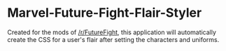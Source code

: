 # Marvel-Future-Fight-Flair-Styler
Created for the mods of [/r/FutureFight][1], this application will automatically create the CSS for a user's flair after setting the characters and uniforms.

[1]: http://reddit.com/r/FutureFight
